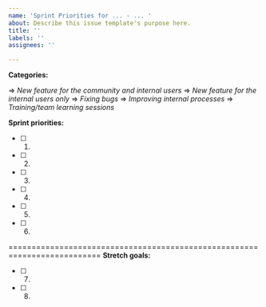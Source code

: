 ```yaml
---
name: 'Sprint Priorities for ... - ... '
about: Describe this issue template's purpose here.
title: ''
labels: ''
assignees: ''

---
```


**Categories:**

=> _New feature for the community and internal users_
=> _New feature for the internal users only_
=> _Fixing bugs_
=> _Improving internal processes_
=> _Training/team learning sessions_

**Sprint priorities:**
- [ ] 1.
- [ ] 2.
- [ ] 3.
- [ ] 4.
- [ ] 5.
- [ ] 6.

==========================================================================
**Stretch goals:**
- [ ] 7.
- [ ] 8.
